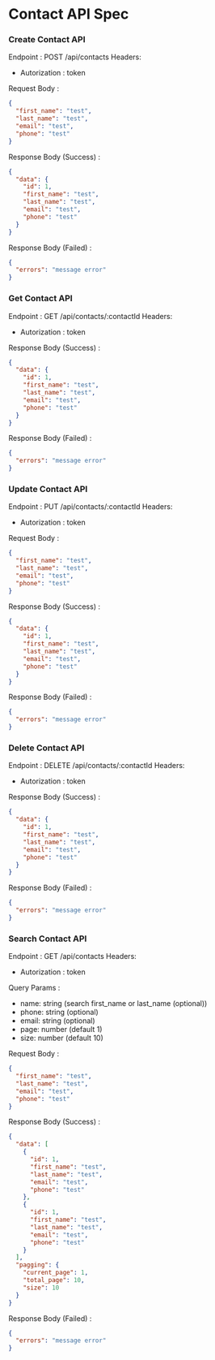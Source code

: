 # Contact API Spec

### Create Contact API

Endpoint : POST /api/contacts
Headers:

- Autorization : token

Request Body :

```json
{
  "first_name": "test",
  "last_name": "test",
  "email": "test",
  "phone": "test"
}
```

Response Body (Success) :

```json
{
  "data": {
    "id": 1,
    "first_name": "test",
    "last_name": "test",
    "email": "test",
    "phone": "test"
  }
}
```

Response Body (Failed) :

```json
{
  "errors": "message error"
}
```

### Get Contact API

Endpoint : GET /api/contacts/:contactId
Headers:

- Autorization : token

Response Body (Success) :

```json
{
  "data": {
    "id": 1,
    "first_name": "test",
    "last_name": "test",
    "email": "test",
    "phone": "test"
  }
}
```

Response Body (Failed) :

```json
{
  "errors": "message error"
}
```

### Update Contact API

Endpoint : PUT /api/contacts/:contactId
Headers:

- Autorization : token

Request Body :

```json
{
  "first_name": "test",
  "last_name": "test",
  "email": "test",
  "phone": "test"
}
```

Response Body (Success) :

```json
{
  "data": {
    "id": 1,
    "first_name": "test",
    "last_name": "test",
    "email": "test",
    "phone": "test"
  }
}
```

Response Body (Failed) :

```json
{
  "errors": "message error"
}
```

### Delete Contact API

Endpoint : DELETE /api/contacts/:contactId
Headers:

- Autorization : token

Response Body (Success) :

```json
{
  "data": {
    "id": 1,
    "first_name": "test",
    "last_name": "test",
    "email": "test",
    "phone": "test"
  }
}
```

Response Body (Failed) :

```json
{
  "errors": "message error"
}
```

### Search Contact API

Endpoint : GET /api/contacts
Headers:

- Autorization : token

Query Params :

- name: string (search first_name or last_name (optional))
- phone: string (optional)
- email: string (optional)
- page: number (default 1)
- size: number (default 10)

Request Body :

```json
{
  "first_name": "test",
  "last_name": "test",
  "email": "test",
  "phone": "test"
}
```

Response Body (Success) :

```json
{
  "data": [
    {
      "id": 1,
      "first_name": "test",
      "last_name": "test",
      "email": "test",
      "phone": "test"
    },
    {
      "id": 1,
      "first_name": "test",
      "last_name": "test",
      "email": "test",
      "phone": "test"
    }
  ],
  "pagging": {
    "current_page": 1,
    "total_page": 10,
    "size": 10
  }
}
```

Response Body (Failed) :

```json
{
  "errors": "message error"
}
```
